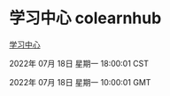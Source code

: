 # 学习中心 colearnhub
[学习中心](http://219.139.198.62:56308/colearnhub/)

2022年 07月 18日 星期一 18:00:01 CST

2022年 07月 18日 星期一 10:00:01 GMT
